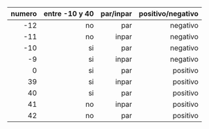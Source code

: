 | numero|entre -10 y 40|par/inpar|positivo/negativo|
|-----:|-------------:|------:|------:|
|-12|no|par|negativo|
|-11|no|inpar|negativo|
|-10|si|par|negativo|
|-9|si|inpar|negativo|
|0|si|par|positivo|
|39|si|inpar|positivo|
|40|si|par|positivo|
|41|no|inpar|positivo|
|42|no|par|positivo|
